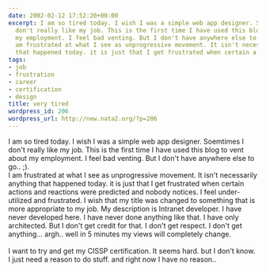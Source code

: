 ```yaml
---
date: 2002-02-12 17:52:20+00:00
excerpt: I am so tired today. I wish I was a simple web app designer. Soemtimes I
  don't really like my job. This is the first time I have used this blog to vent about
  my employment. I feel bad venting. But I don't have anywhere else to go.. ;). I
  am frustrated at what I see as unprogressive movement. It isn't necessarily anything
  that happened today. it is just that I get frustrated when certain a...
tags:
- job
- frustration
- career
- certification
- design
title: very tired
wordpress_id: 206
wordpress_url: http://new.nata2.org/?p=206
---
```


I am so tired today. I wish I was a simple web app designer. Soemtimes I don't really like my job. This is the first time I have used this blog to vent about my employment. I feel bad venting. But I don't have anywhere else to go.. ;). <br/>I am frustrated at what I see as unprogressive movement. It isn't necessarily anything that happened today. it is just that I get frustrated when certain actions and reactions were predicted and nobody notices. I feel under-utilized and frustrated. I wish that my title was changed to something that is more appropriate to my job. My description is Intranet developer. I have never developed here. I have never done anything like that. I have only architected. But I don't get credit for that. I don't get respect. I don't get anything... argh.. well in 5 minutes my views will completely change. <br/><br/> I want to try and get my CISSP certification. It seems hard. but I don't know. I just need a reason to do stuff. and right now I have no reason..